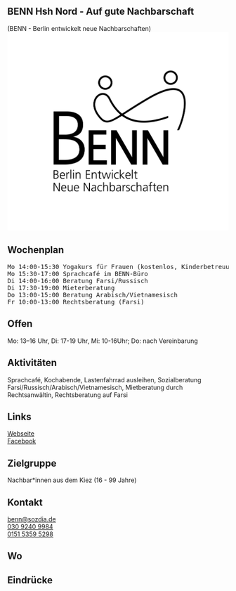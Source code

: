 ## BENN Hsh Nord - Auf gute Nachbarschaft
(BENN - Berlin entwickelt neue Nachbarschaften)<br>
<img id="topmedia" src="/Begegnungen/Images/BENN/logo.jpg" />

## Wochenplan
<pre id="weeklyschedule">
Mo 14:00-15:30 Yogakurs für Frauen (kostenlos, Kinderbetreuung) im Nachbarschaftshaus Ostseeviertel
Mo 15:30-17:00 Sprachcafé im BENN-Büro
Di 14:00-16:00 Beratung Farsi/Russisch
Di 17:30-19:00 Mieterberatung
Do 13:00-15:00 Beratung Arabisch/Vietnamesisch
Fr 10:00-13:00 Rechtsberatung (Farsi)
</pre>

## Offen
Mo: 13–16 Uhr, Di: 17-19 Uhr, Mi: 10-16Uhr; Do: nach Vereinbarung

## Aktivitäten
<p id="activities">
Sprachcafé, Kochabende, Lastenfahrrad ausleihen, Sozialberatung Farsi/Russisch/Arabisch/Vietnamesisch, Mietberatung durch Rechtsanwältin, Rechtsberatung auf Farsi
</p>

## Links
<a target="_blank" href="http://www.benn-hohenschoenhausen.de">Webseite</a><br>
<a target="_blank" href="http://www.facebook.com/BENNHSHNORD">Facebook</a>

## Zielgruppe
Nachbar*innen aus dem Kiez (16 - 99 Jahre)

## Kontakt
[benn@sozdia.de](mailto:benn@sozdia.de)<br>
<a href="tel:+493092409984">030 9240 9984</a><br>
<a href="mobil:+4915153595298">0151 5359 5298</a>

## Wo
<div id="gmap"></div>
<script>window.onload = showMap('Warnitzer Str. 14, 13057, Berlin', 0, 'gmap_mini')</script>

## Eindrücke


